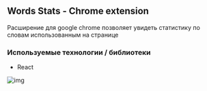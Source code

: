 ## Words Stats - Chrome extension
Расширение для google chrome позволяет увидеть статистику по словам использованным на странице

### Используемые технологии / библиотеки
- React

![img](https://i.imgur.com/fAgDa38.gif)

